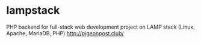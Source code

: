 # lampstack
PHP backend for full-stack web development project on LAMP stack (Linux, Apache, MariaDB, PHP)
http://pigeonpost.club/
